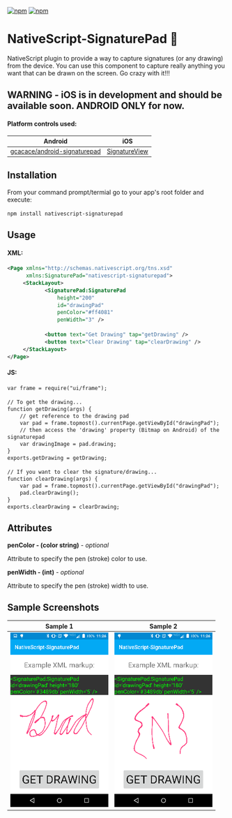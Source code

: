 [![npm](https://img.shields.io/npm/v/nativescript-signaturepad.svg)](https://www.npmjs.com/package/nativescript-signaturepad)
[![npm](https://img.shields.io/npm/dt/nativescript-signaturepad.svg?label=npm%20downloads)](https://www.npmjs.com/package/nativescript-signaturepad)

# NativeScript-SignaturePad :pencil:
NativeScript plugin to provide a way to capture signatures (or any drawing) from the device.
You can use this component to capture really anything you want that can be drawn on the screen. Go crazy with it!!!

## WARNING - iOS is in development and should be available soon. ANDROID ONLY for now.

#### Platform controls used: 
Android | iOS
---------- | -----------
[gcacace/android-signaturepad](https://github.com/gcacace/android-signaturepad) |  [SignatureView](https://cocoapods.org/pods/SignatureView)

## Installation
From your command prompt/termial go to your app's root folder and execute:

`npm install nativescript-signaturepad`

## Usage
#### XML:
```XML
<Page xmlns="http://schemas.nativescript.org/tns.xsd"
      xmlns:SignaturePad="nativescript-signaturepad">
     <StackLayout>
            <SignaturePad:SignaturePad
                height="200"
                id="drawingPad"     
                penColor="#ff4081" 
                penWidth="3" />   
            
            <button text="Get Drawing" tap="getDrawing" />
            <button text="Clear Drawing" tap="clearDrawing" />
     </StackLayout>
</Page>
```

#### JS:
```JS
var frame = require("ui/frame");

// To get the drawing...
function getDrawing(args) {
    // get reference to the drawing pad
    var pad = frame.topmost().currentPage.getViewById("drawingPad");
    // then access the 'drawing' property (Bitmap on Android) of the signaturepad
    var drawingImage = pad.drawing;
}
exports.getDrawing = getDrawing;

// If you want to clear the signature/drawing...
function clearDrawing(args) {
    var pad = frame.topmost().currentPage.getViewById("drawingPad");
    pad.clearDrawing();
}
exports.clearDrawing = clearDrawing;
```

## Attributes
**penColor - (color string)** - *optional*

Attribute to specify the pen (stroke) color to use.
 
**penWidth - (int)** - *optional*

Attribute to specify the pen (stroke) width to use.

## Sample Screenshots

Sample 1 |  Sample 2 
-------- | ---------
![Sample1](sample1.png) | ![Sample2](sample2.png)
